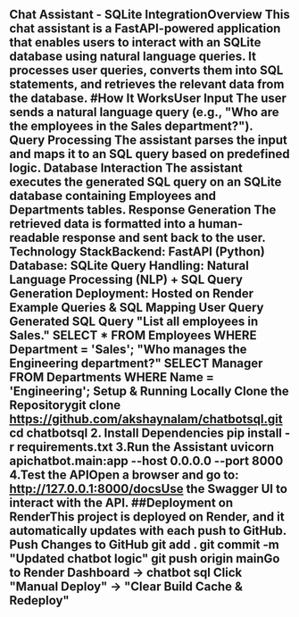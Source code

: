 **Chat Assistant - SQLite IntegrationOverview**
This chat assistant is a FastAPI-powered application that enables users to interact with an SQLite database using natural language queries. It processes user queries, converts them into SQL statements, and retrieves the relevant data from the database.
#How It WorksUser Input
The user sends a natural language query (e.g., "Who are the employees in the Sales department?").
Query Processing
The assistant parses the input and maps it to an SQL query based on predefined logic.
Database Interaction
The assistant executes the generated SQL query on an SQLite database containing Employees and Departments tables.
Response Generation
The retrieved data is formatted into a human-readable response and sent back to the user.
Technology StackBackend: FastAPI (Python)
Database: SQLite
Query Handling: Natural Language Processing (NLP) + SQL Query Generation
Deployment: Hosted on Render
Example Queries & SQL Mapping
User Query                                                       Generated SQL Query 
"List all employees in Sales."                             SELECT * FROM Employees WHERE Department = 'Sales';
"Who manages the Engineering department?"                  SELECT Manager FROM Departments WHERE Name = 'Engineering';
Setup & Running Locally
Clone the Repositorygit clone https://github.com/akshaynalam/chatbotsql.git
cd chatbotsql
2. Install Dependencies
pip install -r requirements.txt
3.Run the Assistant
uvicorn apichatbot.main:app --host 0.0.0.0 --port 8000
4.Test the APIOpen a browser and go to:
http://127.0.0.1:8000/docsUse the Swagger UI to interact with the API.
##Deployment on RenderThis 
project is deployed on Render, and it automatically updates with each push to GitHub.
Push Changes to GitHub
git add .
git commit -m "Updated chatbot logic"
git push origin mainGo to Render Dashboard → chatbot sql
Click "Manual Deploy" → "Clear Build Cache & Redeploy"
------------------------------------------------------------------------------------------------------------
